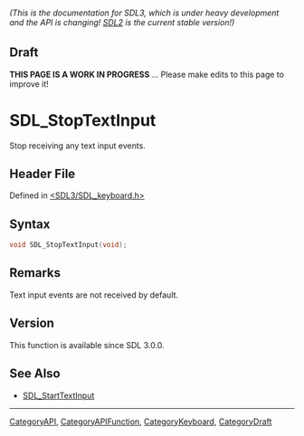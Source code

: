 ###### (This is the documentation for SDL3, which is under heavy development and the API is changing! [SDL2](https://wiki.libsdl.org/SDL2/) is the current stable version!)

## Draft

**THIS PAGE IS A WORK IN PROGRESS** ... Please make edits to this page to improve it!
# SDL_StopTextInput

Stop receiving any text input events.

## Header File

Defined in [<SDL3/SDL_keyboard.h>](https://github.com/libsdl-org/SDL/blob/main/include/SDL3/SDL_keyboard.h)

## Syntax

```c
void SDL_StopTextInput(void);

```

## Remarks

Text input events are not received by default.

## Version

This function is available since SDL 3.0.0.

## See Also

- [SDL_StartTextInput](SDL_StartTextInput)

----
[CategoryAPI](CategoryAPI), [CategoryAPIFunction](CategoryAPIFunction), [CategoryKeyboard](CategoryKeyboard), [CategoryDraft](CategoryDraft)


